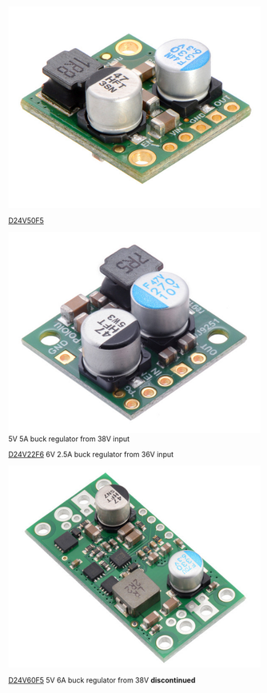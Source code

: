 ![](./D24V50F5-pololu.jpg)

[D24V50F5](https://www.pololu.com/product/2851)

![](./D24V22F6-pololu.jpg) 5V 5A buck regulator from 38V input

[D24V22F6](https://www.pololu.com/product/2859) 6V 2.5A buck regulator from 36V input

![](./D24V60F5.jpg)

[D24V60F5](https://www.pololu.com/product/2865) 5V 6A buck regulator from 38V **discontinued**
